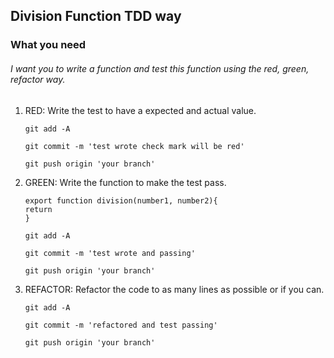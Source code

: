 ## Division Function TDD way

### What you need

###### I want you to write a function and test this function using the red, green, refactor way.

 1. RED: Write the test to have a expected and   actual value. 
    ```
    git add -A

    git commit -m 'test wrote check mark will be red'

    git push origin 'your branch'

    ```
 1. GREEN: Write the function to make the test pass.

    ````
    export function division(number1, number2){ 
    return 
    }
    ````

    ```
    git add -A

    git commit -m 'test wrote and passing'

    git push origin 'your branch'

     ```
 2. REFACTOR: Refactor the code to as many lines as possible or if you can.
    ```
    git add -A

    git commit -m 'refactored and test passing'

    git push origin 'your branch'

     ```